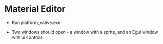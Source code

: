 # Material Editor

* Run platform_native.exe

* Two windows should open - a window with a sprite, and an Egui window with ui controls.